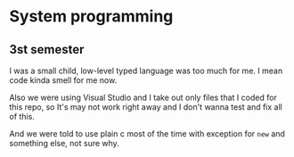 # System programming
## 3st semester
I was a small child, low-level typed language was too much for me. I mean code kinda smell for me now.

Also we were using Visual Studio and I take out only files that I coded for this repo, so It's may not work right away and I don't wanna test and fix all of this.

And we were told to use plain c most of the time with exception for `new` and something else, not sure why.
